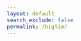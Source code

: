 ```yaml
---
layout: default
search_exclude: false
permalink: /bigSim/
---
```


<div id="box_container">
  <!--contains boxes-->
</div>
<div id="color_options" class="button_container" style="display: none;">
    Which color would you like to sort by?
    <button class="sort_button" onclick="setWhichColor(0)">Red</button>
    <button class="sort_button" onclick="setWhichColor(1)">Green</button>
    <button class="sort_button" onclick="setWhichColor(2)">Blue</button>
</div>
<div id="sort_options" class="button_container" style="display: none;">
    Which type of sort would you like to simulate?
    <button class="sort_button" onclick="sortCall('bubble')">Bubble Sort</button>
    <button class="sort_button" onclick="sortCall('selection')">Selection Sort</button>
    <button class="sort_button" onclick="sortCall('insertion')">Insertion Sort</button>
    <button class="sort_button" onclick="sortCall('merge')">Merge Sort</button>
</div>
<table id="data_container" style="display: none; justify-content: center;">
    <tr>
        <th>Sort Type</th>
        <th>Time Complexity</th>
        <th>Average Time Elapsed (Nanoseconds)</th>
        <th>Number of Comparisons</th>
        <th>Number of Swaps/Insertions</th>
    </tr>
    <!--contains data from the sort-->
</table>
<style>
    #box_container {
        margin: 0px;
        padding: 0px;
        justify-content: center;
        text-align: center;
    }
    #data_container {
        display: none;
        margin-top: 2%;
        padding-bottom: 10%;
    }
    .button_container {
        display: flex;
        justify-content: space-around;
        text-align: center;
        margin-top: 1%;
    }
    .sort_button {
        font-size: 20px;
    }
    .row {
        display: flex;
    }
    .box {
        width: 10px;
        height: 10px;
        border: 0.5px solid black;
        background-color: #F792B3;
        padding: 0px;
        margin: 0px;
    }
</style>
<script>
    var cont = document.getElementById("box_container");
    var colorData = {};
    var whichColor = 0;
    const sortTypes = ["bubble", "selection", "insertion", "merge"];
    function getRandomNumber(min, max) {
        return Math.floor(Math.random() * (max - min + 1)) + min;
    }
    function capitalizeFirstLetter(word) {
        return word.charAt(0).toUpperCase() + word.slice(1);
    }
    function setWhichColor(color) {
        document.getElementById("color_options").style.display = "none";
        whichColor = color;
        document.getElementById("sort_options").style.display = "flex";
    }
    function createBoxes() {
        var currentIndex = 0;
        for (let i = 0; i < 50; i++) {
            var newDiv = document.createElement("div");
            newDiv.setAttribute("id", "box_row_" + String(i));
            newDiv.setAttribute("class", "row");
            cont.appendChild(newDiv);
            for (let j = 0; j < 100; j++) {
                var box = document.createElement("div");
                box.setAttribute("class", "box");
                box.setAttribute("id", String(currentIndex));
                // generating random RGB values
                var red = getRandomNumber(0, 255);
                var green = getRandomNumber(0, 255);
                var blue = getRandomNumber(0, 255);
                colorData[currentIndex] = [red, green, blue];
                // setting the background color of the element
                box.style.backgroundColor = `rgb(${red}, ${green}, ${blue})`;
                newDiv.appendChild(box);
                currentIndex++;
            }
        }
        document.getElementById("color_options").style.display = "flex";
    }
    function sortCall(sortType) {
        document.getElementById("sort_options").style.display = "none";
        var requestBody = {
            rgbData: colorData,
            color: whichColor,
            sortType: sortType,
            big: true
        };
        fetch("http://localhost:8115/api/sortingAlgorithm/", {
            method: 'POST',
            headers: {
                'Content-Type': 'application/json',
            },
            body: JSON.stringify(requestBody, (key, value) => {
                // Convert keys to strings
                if (typeof key === 'number') {
                    return key.toString();
                }
                return value;
            })
        })
        .then(response => {
            if (!response.ok) {
                throw new Error(`HTTP error! Status: ${response.status}`);
            }
            return response.json();
        })
        .then(data => {
            // handling the response data
            console.log(data);
            steps = data['steps'];
            if (sortType != "merge") {
                simulateSort(steps);
            } else {
                simulateMergeSort(steps);
            }
            for (var type of sortTypes) {
                var newRow = document.createElement("tr");
                var nameCol = document.createElement("td");
                nameCol.innerHTML = capitalizeFirstLetter(type);
                var complexityCol = document.createElement("td");
                if (type != "merge") {
                    complexityCol.innerHTML = "O(n<sup>2</sup>)";
                } else {
                    complexityCol.innerHTML = "O(nlog(n))";
                }
                var timeCol = document.createElement("td");
                timeCol.innerHTML = String(data[type]["averageTime"]);
                var compCol = document.createElement("td");
                compCol.innerHTML = String(data[type]['comparisons']);
                var swapCol = document.createElement("td");
                swapCol.innerHTML = String(data[type]['swaps']);
                newRow.appendChild(nameCol);
                newRow.appendChild(complexityCol);
                newRow.appendChild(timeCol);
                newRow.appendChild(compCol);
                newRow.appendChild(swapCol);
                document.getElementById("data_container").appendChild(newRow);
            }
            document.getElementById("data_container").style.display = "block";
        })
        .catch(error => {
            // handling errors
            console.error('Fetch error:', error);
        });
    }
    function simulateSort(steps) {
        var index = 1;
        var intervalId = setInterval(() => {
            if (index < steps.length) {
                for (var i = 0; i < steps[index].length; i++) {
                    document.getElementById(String(i)).style.backgroundColor = `rgb(${colorData[steps[index][i]][0]}, ${colorData[steps[index][i]][1]}, ${colorData[steps[index][i]][2]})`;
                }
                index++;
            } else {
                clearInterval(intervalId);
            }
        }, 0.01);
    }
    function simulateMergeSort(steps) {
        var index = 0;
        var frontIndex = 0;
        var intervalId = setInterval(() => {
            if (index < steps.length) {
                var currentStep = steps[index];
                frontIndex = Math.min(...currentStep); // the minimum index in the array is the starting point
                for (var j = 0; j < currentStep.length; j++) {
                    document.getElementById(String(frontIndex)).style.backgroundColor = `rgb(${colorData[currentStep[j]][0]}, ${colorData[currentStep[j]][1]}, ${colorData[currentStep[j]][2]})`;
                    frontIndex++;
                }
                index++;
            } else {
                clearInterval(intervalId);
            }
        }, 0.01);
    }
    createBoxes();
    //for (var i = 0; i < 5000; i++) {
    //     document.getElementById(String(steps[steps.length - 1][i])).style.backgroundColor = `rgb(${colorData[steps[steps.length - 1][i]][0]}, ${colorData[steps[steps.length - 1][i]][1]}, ${colorData[steps[steps.length - 1][i]][2]})`;
    // }
    // // var frontIndex = 0;
    // // var dataIndex = 0;
    // // var intervalId = setInterval(() => {
    // //     if (dataIndex < steps.length) {
    // //         for (var i = 0; i < steps[dataIndex].length; i++) {
    // //             document.getElementById(String(frontIndex)).style.backgroundColor = `rgb(${colorData[steps[dataIndex][i]][0]}, ${colorData[steps[dataIndex][i]][0]}, ${colorData[steps[dataIndex][i]][0]})`;
    // //             frontIndex++;
    // //         }
    // //         dataIndex++;
    // //     } else {
    // //         clearInterval(intervalId);
    // //     }
    // // }, 0.01)
</script>
